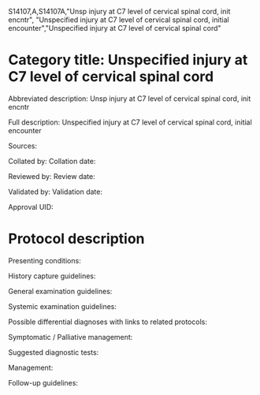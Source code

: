 S14107,A,S14107A,"Unsp injury at C7 level of cervical spinal cord, init encntr", "Unspecified injury at C7 level of cervical spinal cord, initial encounter","Unspecified injury at C7 level of cervical spinal cord"
# Category title: Unspecified injury at C7 level of cervical spinal cord

Abbreviated description: Unsp injury at C7 level of cervical spinal cord, init encntr

Full description: Unspecified injury at C7 level of cervical spinal cord, initial encounter

Sources:

Collated by:
Collation date:

Reviewed by:
Review date:

Validated by:
Validation date:

Approval UID:

# Protocol description

Presenting conditions:

History capture guidelines:

General examination guidelines:

Systemic examination guidelines:

Possible differential diagnoses with links to related protocols:

Symptomatic / Palliative management:

Suggested diagnostic tests:

Management:

Follow-up guidelines:
